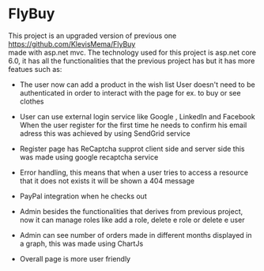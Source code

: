 # FlyBuy
This project is an upgraded version of previous one 
https://github.com/KlevisMema/FlyBuy  
made with asp.net mvc. The technology used for this project is asp.net core 6.0, it has all the functionalities that the previous project has but it has more featues such as:

- The user now can add a product in the wish list
User doesn't need to be authenticated in order to interact with the page for ex. to buy or see clothes

- User can use external login service like Google , LinkedIn and Facebook
When the user register for the first time he needs to confirm his email adress this was achieved by using SendGrid service

- Register page has ReCaptcha supprot client side and server side this was made using google recaptcha service

- Error handling, this means that when a user tries to access a resource that it does not exists it will be shown a 404 message

- PayPal integration when he checks out

- Admin besides the functionalities that derives from previous project, now it can manage roles like add a role, delete e role or delete e user

- Admin can see number of orders made in different months displayed in a graph, this was made using ChartJs

- Overall page is more user friendly
